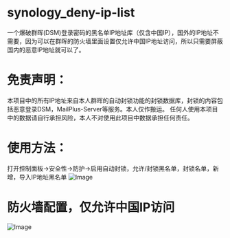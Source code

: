 # synology_deny-ip-list
一个爆破群晖(DSM)登录密码的黑名单IP地址库（仅含中国IP），国外的IP地址不需要，因为可以在群晖的防火墙里面设置仅允许中国IP地址访问，所以只需要屏蔽国内的恶意IP地址就可以了。

# 免责声明：
本项目中的所有IP地址来自本人群晖的自动封锁功能的封锁数据库，封锁的内容包括恶意登录DSM，MailPlus-Server等服务。本人仅作搬运。 任何人使用本项目中的数据请自行承担风险，本人不对使用此项目中数据承担任何责任。

# 使用方法：
打开控制面板->安全性->防护->启用自动封锁，允许/封锁黑名单，封锁名单，新增，导入IP地址黑名单
![Image](https://raw.githubusercontent.com/ohyeah521/synology_deny-ip-list/main/pic/usage.jpg)


# 防火墙配置，仅允许中国IP访问
![Image](https://raw.githubusercontent.com/ohyeah521/synology_deny-ip-list/main/pic/firewall.jpg)

